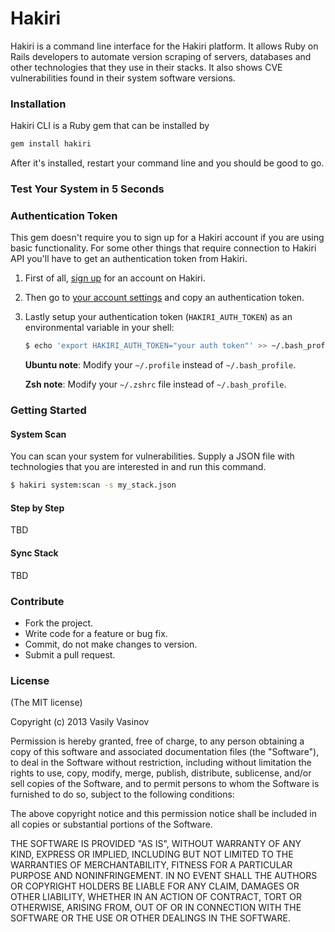 # Hakiri

Hakiri is a command line interface for the Hakiri platform. It allows Ruby on Rails developers to automate version scraping of servers, databases and other technologies that they use in their stacks. It also shows CVE vulnerabilities found in their system software versions.

### Installation

Hakiri CLI is a Ruby gem that can be installed by

~~~ sh
gem install hakiri
~~~

After it's installed, restart your command line and you should be good to go.

### Test Your System in 5 Seconds

### Authentication Token

This gem doesn't require you to sign up for a Hakiri account if you are using basic functionality. For some other things that require connection to Hakiri API you'll have to get an authentication token from Hakiri.

1. First of all, [sign up](https://www.hakiriup.com/sign_up) for an account on Hakiri.

2. Then go to [your account settings](https://www.hakiriup.com/account) and copy an authentication token.

3. Lastly setup your authentication token (`HAKIRI_AUTH_TOKEN`) as an environmental variable in your shell:

    ~~~ sh
    $ echo 'export HAKIRI_AUTH_TOKEN="your auth token"' >> ~/.bash_profile
    ~~~

    **Ubuntu note**: Modify your `~/.profile` instead of `~/.bash_profile`.

    **Zsh note**: Modify your `~/.zshrc` file instead of `~/.bash_profile`.

### Getting Started

#### System Scan

You can scan your system for vulnerabilities. Supply a JSON file with technologies that you are interested in and run this command.

~~~ sh
$ hakiri system:scan -s my_stack.json
~~~

#### Step by Step

TBD

#### Sync Stack

TBD

### Contribute

- Fork the project.
- Write code for a feature or bug fix.
- Commit, do not make changes to version.
- Submit a pull request.

### License

(The MIT license)

Copyright (c) 2013 Vasily Vasinov

Permission is hereby granted, free of charge, to any person obtaining
a copy of this software and associated documentation files (the
"Software"), to deal in the Software without restriction, including
without limitation the rights to use, copy, modify, merge, publish,
distribute, sublicense, and/or sell copies of the Software, and to
permit persons to whom the Software is furnished to do so, subject to
the following conditions:

The above copyright notice and this permission notice shall be
included in all copies or substantial portions of the Software.

THE SOFTWARE IS PROVIDED "AS IS", WITHOUT WARRANTY OF ANY KIND,
EXPRESS OR IMPLIED, INCLUDING BUT NOT LIMITED TO THE WARRANTIES OF
MERCHANTABILITY, FITNESS FOR A PARTICULAR PURPOSE AND
NONINFRINGEMENT. IN NO EVENT SHALL THE AUTHORS OR COPYRIGHT HOLDERS BE
LIABLE FOR ANY CLAIM, DAMAGES OR OTHER LIABILITY, WHETHER IN AN ACTION
OF CONTRACT, TORT OR OTHERWISE, ARISING FROM, OUT OF OR IN CONNECTION
WITH THE SOFTWARE OR THE USE OR OTHER DEALINGS IN THE SOFTWARE.